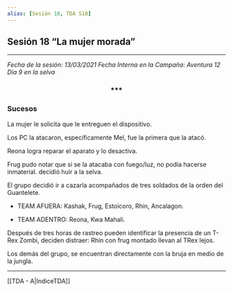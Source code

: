 ```yaml
---
alias: [Sesión 18, TDA S18]
---
```


## Sesión 18 “La mujer morada”

---

*Fecha de la sesión: 13/03/2021
Fecha Interna en la Campaña: Aventura 12 Dia 9 en la selva*

<div align='center'>
<h3> *** </h3>
</div>

### Sucesos  
La mujer le solicita que le entreguen el dispositivo.

Los PC la atacaron, específicamente Mel, fue la primera que la atacó.

Reona logra reparar el aparato y lo desactiva.

Frug pudo notar que si se la atacaba con fuego/luz, no podía hacerse inmaterial. decidió huir a la selva.

El grupo decidió ir a cazarla acompañados de tres soldados de la orden del Guantelete.

+ TEAM AFUERA: Kashak, Frug, Estoicoro, Rhin, Ancalagon.

+ TEAM ADENTRO: Reona, Kwa Mahali.

Después de tres horas de rastreo pueden identificar la presencia de un T-Rex Zombi, deciden distraer: Rhin con frug montado llevan al TRex lejos.

Los demás del grupo, se encuentran directamente con la bruja en medio de la jungla.


---

[[TDA - A|IndiceTDA]]